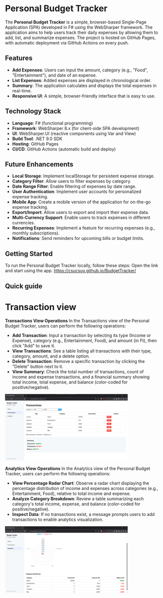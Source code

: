 # Personal Budget Tracker

The **Personal Budget Tracker** is a simple, browser-based Single-Page Application (SPA) developed in F# using the WebSharper framework. The application aims to help users track their daily expenses by allowing them to add, list, and summarize expenses. The project is hosted on GitHub Pages, with automatic deployment via GitHub Actions on every push.

## Features

- **Add Expenses**: Users can input the amount, category (e.g., "Food", "Entertainment"), and date of an expense.
- **List Expenses**: Added expenses are displayed in chronological order.
- **Summary**: The application calculates and displays the total expenses in real-time.
- **Responsive UI**: A simple, browser-friendly interface that is easy to use.

## Technology Stack

- **Language**: F# (functional programming)
- **Framework**: WebSharper 8.x (for client-side SPA development)
- **UI**: WebSharper.UI (reactive components using Var and View)
- **Build Tool**: .NET 9.0 SDK
- **Hosting**: GitHub Pages
- **CI/CD**: GitHub Actions (automatic build and deploy)

## Future Enhancements

- **Local Storage**: Implement localStorage for persistent expense storage.
- **Category Filter**: Allow users to filter expenses by category.
- **Date Range Filter**: Enable filtering of expenses by date range.
- **User Authentication**: Implement user accounts for personalized expense tracking.
- **Mobile App**: Create a mobile version of the application for on-the-go expense tracking.
- **Export/Import**: Allow users to export and import their expense data.
- **Multi-Currency Support**: Enable users to track expenses in different currencies.
- **Recurring Expenses**: Implement a feature for recurring expenses (e.g., monthly subscriptions).
- **Notifications**: Send reminders for upcoming bills or budget limits.

## Getting Started

To run the Personal Budget Tracker locally, follow these steps:
Open the link and start using the app.
https://csucsuy.github.io/BudgetTracker/

## Quick guide

# Transaction view

**Transactions View Operations**
In the Transactions view of the Personal Budget Tracker, users can perform the following operations:
- **Add Transaction**: Input a transaction by selecting its type (Income or Expense), category (e.g., Entertainment, Food), and amount (in Ft), then click "Add" to save it.
- **View Transactions**: See a table listing all transactions with their type, category, amount, and a delete option.
- **Delete Transaction**: Remove a specific transaction by clicking the "Delete" button next to it.
- **View Summary**: Check the total number of transactions, count of income and expense transactions, and a financial summary showing total income, total expense, and balance (color-coded for positive/negative).

<img src="img/transactions.png" alt="Transactions view" width="80%" height="80%">

**Analytics View Operations**
In the Analytics view of the Personal Budget Tracker, users can perform the following operations:
- **View Percentage Radar Chart**: Observe a radar chart displaying the percentage distribution of income and expenses across categories (e.g., Entertainment, Food), relative to total income and expense.
- **Analyze Category Breakdown**: Review a table summarizing each category's total income, expense, and balance (color-coded for positive/negative).
- **Inspect Data**: If no transactions exist, a message prompts users to add transactions to enable analytics visualization.

<img src="img/analytics.png" alt="Analytics view" width="80%" height="80%">
